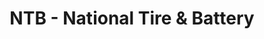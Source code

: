 ---
title: "NTB - National Tire & Battery"
url: /columbus/ntb-national-tire-and-battery/
shop: car repair
---